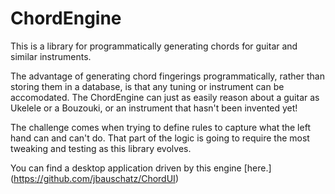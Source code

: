 ChordEngine
===========

This is a library for programmatically generating chords for guitar and similar instruments.

The advantage of generating chord fingerings programmatically, rather than storing them in a database, is that any tuning or instrument can be accomodated. The ChordEngine can just as easily reason about a guitar as Ukelele or a Bouzouki, or an instrument that hasn't been invented yet!

The challenge comes when trying to define rules to capture what the left hand can and can't do. That part of the logic is going to require the most tweaking and testing as this library evolves.

You can find a desktop application driven by this engine [here.] (https://github.com/jbauschatz/ChordUI)
